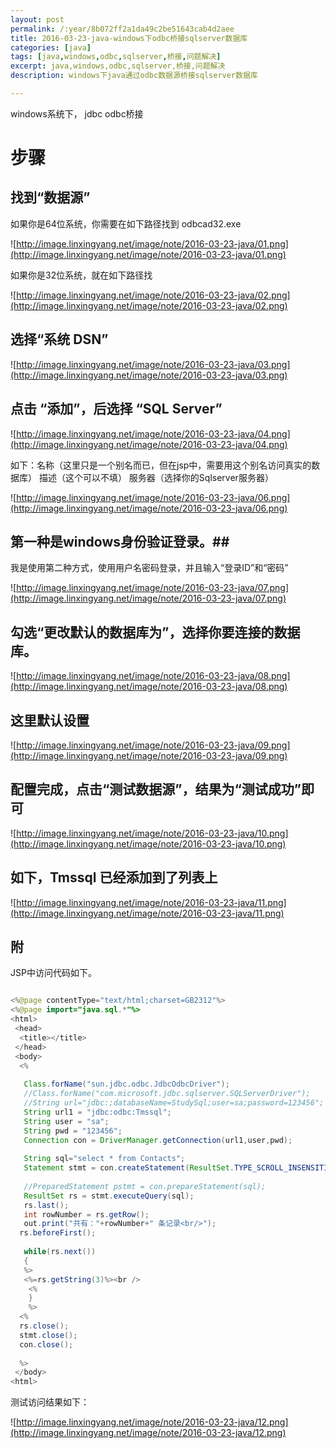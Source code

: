 ```yaml
---
layout: post
permalink: /:year/8b072ff2a1da49c2be51643cab4d2aee
title: 2016-03-23-java-windows下odbc桥接sqlserver数据库
categories: [java]
tags: [java,windows,odbc,sqlserver,桥接,问题解决]
excerpt: java,windows,odbc,sqlserver,桥接,问题解决
description: windows下java通过odbc数据源桥接sqlserver数据库

---
```



windows系统下， jdbc odbc桥接

# 步骤 #

## 找到“数据源” ##

如果你是64位系统，你需要在如下路径找到  odbcad32.exe

![http://image.linxingyang.net/image/note/2016-03-23-java/01.png](http://image.linxingyang.net/image/note/2016-03-23-java/01.png)


如果你是32位系统，就在如下路径找

![http://image.linxingyang.net/image/note/2016-03-23-java/02.png](http://image.linxingyang.net/image/note/2016-03-23-java/02.png)

## 选择“系统 DSN” ##

![http://image.linxingyang.net/image/note/2016-03-23-java/03.png](http://image.linxingyang.net/image/note/2016-03-23-java/03.png)


## 点击    “添加”，后选择 “SQL Server” ##

![http://image.linxingyang.net/image/note/2016-03-23-java/04.png](http://image.linxingyang.net/image/note/2016-03-23-java/04.png)


如下：名称（这里只是一个别名而已，但在jsp中，需要用这个别名访问真实的数据库）
描述（这个可以不填）
服务器（选择你的Sqlserver服务器）

![http://image.linxingyang.net/image/note/2016-03-23-java/06.png](http://image.linxingyang.net/image/note/2016-03-23-java/06.png)


## 第一种是windows身份验证登录。##

我是使用第二种方式，使用用户名密码登录，并且输入“登录ID”和“密码”

![http://image.linxingyang.net/image/note/2016-03-23-java/07.png](http://image.linxingyang.net/image/note/2016-03-23-java/07.png)

## 勾选“更改默认的数据库为”，选择你要连接的数据库。 ##

![http://image.linxingyang.net/image/note/2016-03-23-java/08.png](http://image.linxingyang.net/image/note/2016-03-23-java/08.png)

## 这里默认设置 ##

![http://image.linxingyang.net/image/note/2016-03-23-java/09.png](http://image.linxingyang.net/image/note/2016-03-23-java/09.png)

## 配置完成，点击“测试数据源”，结果为“测试成功”即可 ##

![http://image.linxingyang.net/image/note/2016-03-23-java/10.png](http://image.linxingyang.net/image/note/2016-03-23-java/10.png)


## 如下，Tmssql 已经添加到了列表上 ##

![http://image.linxingyang.net/image/note/2016-03-23-java/11.png](http://image.linxingyang.net/image/note/2016-03-23-java/11.png)

## 附 ##

JSP中访问代码如下。

```java

<%@page contentType="text/html;charset=GB2312"%>
<%@page import="java.sql.*"%>
<html>
 <head>
  <title></title>
 </head>
 <body>
  <%
  
   Class.forName("sun.jdbc.odbc.JdbcOdbcDriver");
   //Class.forName("com.microsoft.jdbc.sqlserver.SQLServerDriver");    
   //String url="jdbc:;databaseName=StudySql;user=sa;password=123456";
   String url1 = "jdbc:odbc:Tmssql";
   String user = "sa";
   String pwd = "123456";
   Connection con = DriverManager.getConnection(url1,user,pwd);  
 
   String sql="select * from Contacts";
   Statement stmt = con.createStatement(ResultSet.TYPE_SCROLL_INSENSITIVE,ResultSet.CONCUR_READ_ONLY);
   
   //PreparedStatement pstmt = con.prepareStatement(sql);
   ResultSet rs = stmt.executeQuery(sql);                                     
   rs.last();
   int rowNumber = rs.getRow();
   out.print("共有："+rowNumber+" 条记录<br/>");
  rs.beforeFirst();
  
   while(rs.next())
   {
   %>
   <%=rs.getString(3)%><br />
    <%
    }
    %>
  <%
  rs.close();
  stmt.close();
  con.close();
 
  %>
 </body>
<html>

```

测试访问结果如下：

![http://image.linxingyang.net/image/note/2016-03-23-java/12.png](http://image.linxingyang.net/image/note/2016-03-23-java/12.png)

